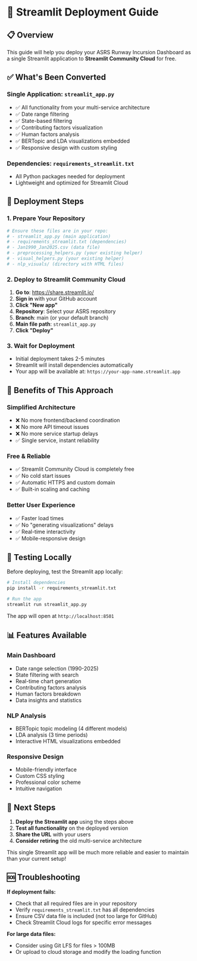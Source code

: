 # 🚀 Streamlit Deployment Guide

## 📋 Overview

This guide will help you deploy your ASRS Runway Incursion Dashboard as a single Streamlit application to **Streamlit Community Cloud** for free.

## ✅ What's Been Converted

### **Single Application**: `streamlit_app.py`
- ✅ All functionality from your multi-service architecture 
- ✅ Date range filtering
- ✅ State-based filtering
- ✅ Contributing factors visualization
- ✅ Human factors analysis
- ✅ BERTopic and LDA visualizations embedded
- ✅ Responsive design with custom styling

### **Dependencies**: `requirements_streamlit.txt`
- All Python packages needed for deployment
- Lightweight and optimized for Streamlit Cloud

## 🚀 Deployment Steps

### 1. **Prepare Your Repository**
```bash
# Ensure these files are in your repo:
# - streamlit_app.py (main application)
# - requirements_streamlit.txt (dependencies)
# - Jan1990_Jan2025.csv (data file)
# - preprocessing_helpers.py (your existing helper)
# - visual_helpers.py (your existing helper)
# - nlp_visuals/ (directory with HTML files)
```

### 2. **Deploy to Streamlit Community Cloud**

1. **Go to**: https://share.streamlit.io/
2. **Sign in** with your GitHub account
3. **Click "New app"**
4. **Repository**: Select your ASRS repository
5. **Branch**: main (or your default branch)
6. **Main file path**: `streamlit_app.py`
7. **Click "Deploy"**

### 3. **Wait for Deployment**
- Initial deployment takes 2-5 minutes
- Streamlit will install dependencies automatically
- Your app will be available at: `https://your-app-name.streamlit.app`

## 🎯 Benefits of This Approach

### **Simplified Architecture**
- ❌ No more frontend/backend coordination
- ❌ No more API timeout issues  
- ❌ No more service startup delays
- ✅ Single service, instant reliability

### **Free & Reliable**
- ✅ Streamlit Community Cloud is completely free
- ✅ No cold start issues
- ✅ Automatic HTTPS and custom domain
- ✅ Built-in scaling and caching

### **Better User Experience**
- ✅ Faster load times
- ✅ No "generating visualizations" delays
- ✅ Real-time interactivity
- ✅ Mobile-responsive design

## 🔧 Testing Locally

Before deploying, test the Streamlit app locally:

```bash
# Install dependencies
pip install -r requirements_streamlit.txt

# Run the app
streamlit run streamlit_app.py
```

The app will open at `http://localhost:8501`

## 📊 Features Available

### **Main Dashboard**
- Date range selection (1990-2025)
- State filtering with search
- Real-time chart generation
- Contributing factors analysis
- Human factors breakdown
- Data insights and statistics

### **NLP Analysis**
- BERTopic topic modeling (4 different models)
- LDA analysis (3 time periods)
- Interactive HTML visualizations embedded

### **Responsive Design**
- Mobile-friendly interface
- Custom CSS styling
- Professional color scheme
- Intuitive navigation

## 🎉 Next Steps

1. **Deploy the Streamlit app** using the steps above
2. **Test all functionality** on the deployed version
3. **Share the URL** with your users
4. **Consider retiring** the old multi-service architecture

This single Streamlit app will be much more reliable and easier to maintain than your current setup!

## 🆘 Troubleshooting

**If deployment fails:**
- Check that all required files are in your repository
- Verify `requirements_streamlit.txt` has all dependencies
- Ensure CSV data file is included (not too large for GitHub)
- Check Streamlit Cloud logs for specific error messages

**For large data files:**
- Consider using Git LFS for files > 100MB
- Or upload to cloud storage and modify the loading function 
